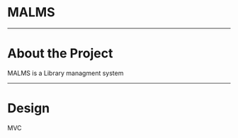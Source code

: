 # MALMS
--------------------------

# About the Project
MALMS is a Library managment system

---------------
# Design
MVC
